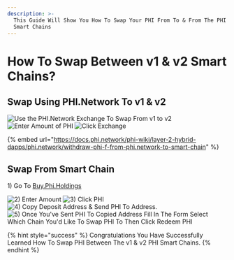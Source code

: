 ```yaml
---
description: >-
  This Guide Will Show You How To Swap Your PHI From To & From The PHI v1 & v2
  Smart Chains
---
```


# How To Swap Between v1 & v2 Smart Chains?

## Swap Using PHI.Network To v1 & v2

![Use the PHI.Network Exchange To Swap From v1 to v2](../../.gitbook/assets/IMG\_6341.jpg) ![Enter Amount of PHI](../../.gitbook/assets/IMG\_6342.jpg) ![Click Exchange](../../.gitbook/assets/IMG\_6343.jpg)

{% embed url="https://docs.phi.network/phi-wiki/layer-2-hybrid-dapps/phi.network/withdraw-phi-f-from-phi.network-to-smart-chain" %}

## Swap From Smart Chain

1\) Go To [Buy.Phi.Holdings](https://buy.phi.holdings)

![2) Enter Amount](../../.gitbook/assets/IMG\_6330.jpg) ![3) Click PHI](../../.gitbook/assets/IMG\_6331.PNG) ![4) Copy Deposit Address & Send PHI To Address.](../../.gitbook/assets/IMG\_6332.PNG) ![5) Once You've Sent PHI To Copied Address Fill In The Form Select Which Chain You'd Like To Swap PHI To Then Click Redeem PHI](../../.gitbook/assets/IMG\_6333.jpg)

{% hint style="success" %}
Congratulations You Have Successfully Learned How To Swap PHI Between The v1 & v2 PHI Smart Chains.&#x20;
{% endhint %}

